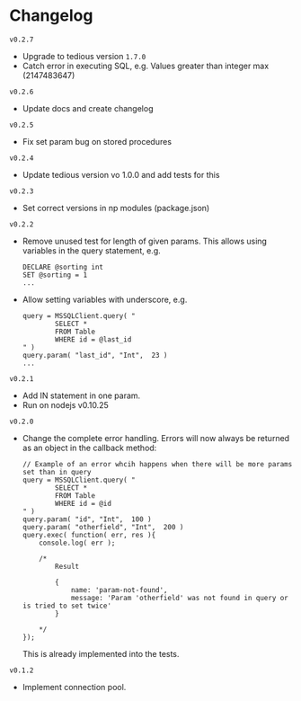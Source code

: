 # Changelog
`v0.2.7`
- Upgrade to tedious version `1.7.0`
- Catch error in executing SQL, e.g. Values greater than integer max (2147483647)

`v0.2.6`
- Update docs and create changelog

`v0.2.5`
- Fix set param bug on stored procedures

`v0.2.4`
- Update tedious version vo 1.0.0 and add tests for this

`v0.2.3`
- Set correct versions in np modules (package.json)

`v0.2.2`

- Remove unused test for length of given params. This allows using variables in the query statement, e.g.
	
	```
	DECLARE @sorting int  		
	SET @sorting = 1
	...
	```
- Allow setting variables with underscore, e.g.

	```
	query = MSSQLClient.query( "
			SELECT * 
			FROM Table
			WHERE id = @last_id
	" )
	query.param( "last_id", "Int",  23 )
	...
	```
	
`v0.2.1`

- Add IN statement in one param. 
- Run on nodejs v0.10.25


`v0.2.0`

- Change the complete error handling. Errors will now always be returned as an object in the callback method:
	
	```
	// Example of an error whcih happens when there will be more params set than in query 
	query = MSSQLClient.query( "
			SELECT * 
			FROM Table
			WHERE id = @id
	" )
	query.param( "id", "Int",  100 )
	query.param( "otherfield", "Int",  200 )
	query.exec( function( err, res ){
		console.log( err );
		
		/*
			Result
						
			{ 
				name: 'param-not-found',
  				message: 'Param 'otherfield' was not found in query or is tried to set twice' 
  			}	
  				
		*/
	});
	```
	This is already implemented into the tests.

`v0.1.2`

- Implement connection pool.